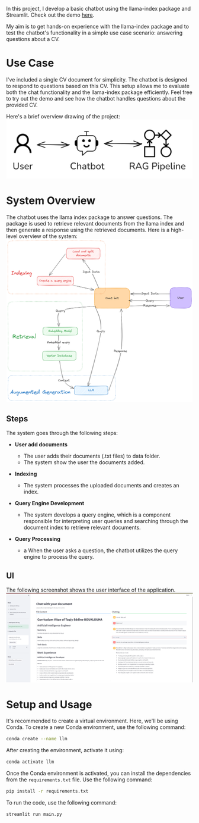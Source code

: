 
In this project, I develop a basic chatbot using the llama-index package and Streamlit. Check out the demo [here](https://chatdocumentllm.streamlit.app/).

My aim is to get hands-on experience with the llama-index package and to test the chatbot's functionality in a simple use case scenario: answering questions about a CV.

# Use Case
I've included a single CV document for simplicity. The chatbot is designed to respond to questions based on this CV. This setup allows me to evaluate both the chat functionality and the llama-index package efficiently.
Feel free to try out the demo and see how the chatbot handles questions about the provided CV.

Here's a brief overview drawing of the project:
![System Overview](doc/product_design.png)

# System Overview
The chatbot uses the llama index package to answer questions. The package is used to retrieve relevant documents from the llama index and then generate a response using the retrieved documents.
Here is a high-level overview of the system:
![System Overview](doc/system_design.png)

## Steps
The system goes through the following steps:
- **User add documents**
  -  The user adds their documents (.txt files) to data folder.
  -  The system show the user the documents added.

- **Indexing**
  - The system processes the uploaded documents and creates an index.

- **Query Engine Development**
  - The system develops a query engine, which is a component responsible for interpreting user queries and searching through the document index to retrieve relevant documents.

- **Query Processing**
  - a When the user asks a question, the chatbot utilizes the query engine to process the query.

## UI
The following screenshot shows the user interface of the application.
![UI](doc/ui_v2.png)

# Setup and Usage
It's recommended to create a virtual environment. Here, we'll be using Conda.
To create a new Conda environment, use the following command:

```bash
conda create --name llm
```

After creating the environment, activate it using:

```bash
conda activate llm
```

Once the Conda environment is activated, you can install the dependencies from the `requirements.txt` file. Use the following command:

```bash
pip install -r requirements.txt
```

To run the code, use the following command:

```bash
streamlit run main.py
```